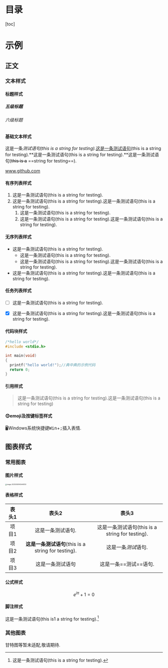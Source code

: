 # 目录

[toc]



# 示例

## 正文

### 文本样式

#### 标题样式

##### 五级标题

###### 六级标题

#### 基础文本样式

这是一条*测试语句(this is a string for testing).*<u>这是一条测试语句</u>(this is a string for testing).**这是一条测试语句(this is a string for testing).**这是一条测试语句(~~this is a~~ ==string for testing==).

www.github.com

#### 有序列表样式

1. 这是一条测试语句(this is a string for testing).
3. 这是一条测试语句(this is a string for testing).这是一条测试语句(this is a string for testing).
   1. 这是一条测试语句(this is a string for testing).
   2. 这是一条测试语句(this is a string for testing).这是一条测试语句(this is a string for testing).

#### 无序列表样式

- 这是一条测试语句(this is a string for testing).
  - 这是一条测试语句(this is a string for testing).
  - 这是一条测试语句(this is a string for testing).这是一条测试语句(this is a string for testing).
- 这是一条测试语句(this is a string for testing).这是一条测试语句(this is a string for testing).

#### 任务列表样式

- [ ] 这是一条测试语句(this is a string for testing).

- [x] 这是一条测试语句(this is a string for testing).这是一条测试语句(this is a string for testing).

#### 代码块样式

```c
/*hello world*/
#include <stdio.h>

int main(void)
{
  printf("hello world!");//典中典的示例代码
  return 0;
}
```

#### 引用样式

> 这是一条测试语句(this is a string for testing).这是一条测试语句(this is a string for testing)

#### 😊emoji及按键标签样式

🖥️Windows系统快捷键<kbd>Win</kbd>+<kbd>;</kbd>插入表情.

## 图表样式

### 常用图表

#### 图片样式

<img src="./Typora-CV_Dark-Theme.assets/image-20250508145446150.png" alt="image-20250508145446150" style="zoom: 33%;" />

#### 表格样式

| 表头1 |                        表头2                        |                      表头3                      |
| :---: | :-------------------------------------------------: | :---------------------------------------------: |
| 项目1 |                  这是一条测试语句.                  | 这是一条测试语句(this is a string for testing). |
| 项目2 | **这是一条测试语句**(this is a string for testing). |               这是一条*测试*语句.               |
| 项目3 |                  这是一条测试语句                   |              这是一条==测试==语句.              |

#### 公式样式

$$
e^{i\pi}+1 = 0
$$

#### 脚注样式

这是一条测试语句(this is1 a string for testing).[^1]

[^1]: 这是一条测试语句(this is a string for testing).

### 其他图表

甘特图等暂未适配,敬请期待.

